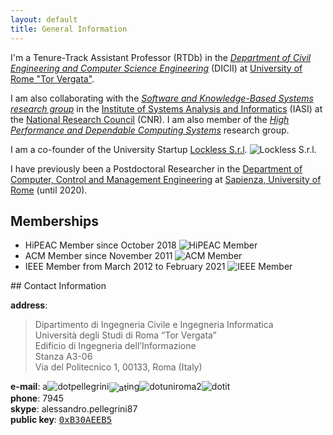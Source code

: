 ```yaml
---
layout: default
title: General Information
---
```


I'm a Tenure-Track Assistant Professor (RTDb) in the *[Department of Civil Engineering and Computer Science Engineering](http://dicii.uniroma2.it/)* (DICII) at [University of Rome "Tor Vergata"](https://web.uniroma2.it/).

I am also collaborating with the *[Software and Knowledge-Based Systems research group](http://saks-wiki.iasi.cnr.it/xwiki/bin/view/Portal/public/)* in the [Institute of Systems Analysis and Informatics](http://www.iasi.cnr.it/) (IASI) at the [National Research Council](https://www.cnr.it/) (CNR). I am also member of the *[High Performance and Dependable Computing Systems](https://hpdcs.github.io/)* research group.

<div class="valign-wrapper">
<p>I am a co-founder of the University Startup <a href="https://www.lockless.it" target="_blank">Lockless S.r.l</a>. <img alt="Lockless S.r.l." src="{{ site.url }}/images/lockless.png"/></p>
</div>

I have previously been a Postdoctoral Researcher in the [Department of Computer, Control and Management Engineering](https://www.diag.uniroma1.it/en) at [Sapienza, University of Rome](https://www.uniroma1.it/en/) (until 2020).

## Memberships

<div class="valign-wrapper">
<ul>
    <li>HiPEAC Member since October 2018 <img alt="HiPEAC Member" src="{{ site.url }}/images/hipeac.png"/></li>
    <li>ACM Member since November 2011 <img alt="ACM Member" src="{{ site.url }}/images/ACM_member.png"/></li>
    <li>IEEE Member from March 2012 to February 2021 <img alt="IEEE Member" src="{{ site.url }}/images/IEEE_member.png"/></li>
</ul>
</div>
## Contact Information

**address**:

> Dipartimento di Ingegneria Civile e Ingegneria Informatica   
> Università degli Studi di Roma “Tor Vergata”   
> Edificio di Ingegneria dell’Informazione   
> Stanza A3-06    
> Via del Politecnico 1, 00133, Roma (Italy)

**e-mail**: a<img src="images/dot.gif" alt=" dot " />pellegrini<img src="images/at.gif" alt=" at " style="vertical-align:middle;"/>ing<img src="images/dot.gif" alt=" dot " />uniroma2<img src="images/dot.gif" alt=" dot " />it   
**phone**: 7945   
**skype**: alessandro.pellegrini87  
**public key**: <a href="http://pgp.mit.edu:11371/pks/lookup?search=0x727B52C0B30AEEB5" target="_blank"><span style="font-family: monospace;">0xB30AEEB5</span></a>

